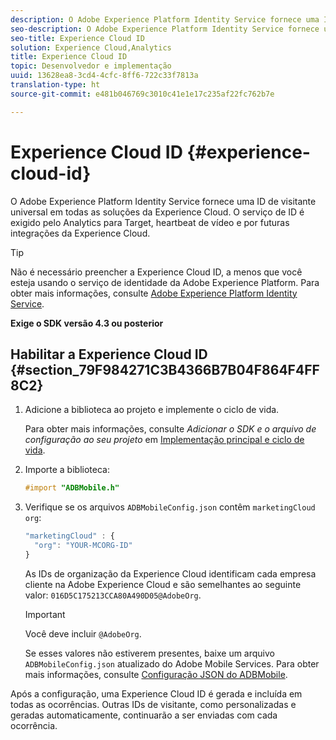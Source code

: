 ```yaml
---
description: O Adobe Experience Platform Identity Service fornece uma ID de visitante universal em todas as soluções da Experience Cloud. O serviço de ID é exigido pelo Analytics para Target, heartbeat de vídeo e por futuras integrações da Experience Cloud.
seo-description: O Adobe Experience Platform Identity Service fornece uma ID de visitante universal em todas as soluções da Experience Cloud. O serviço de ID é exigido pelo Analytics para Target, heartbeat de vídeo e por futuras integrações da Experience Cloud.
seo-title: Experience Cloud ID
solution: Experience Cloud,Analytics
title: Experience Cloud ID
topic: Desenvolvedor e implementação
uuid: 13628ea8-3cd4-4cfc-8ff6-722c33f7813a
translation-type: ht
source-git-commit: e481b046769c3010c41e1e17c235af22fc762b7e

---
```



# Experience Cloud ID {#experience-cloud-id}

O Adobe Experience Platform Identity Service fornece uma ID de visitante universal em todas as soluções da Experience Cloud. O serviço de ID é exigido pelo Analytics para Target, heartbeat de vídeo e por futuras integrações da Experience Cloud.

>[!TIP]
>
>Não é necessário preencher a Experience Cloud ID, a menos que você esteja usando o serviço de identidade da Adobe Experience Platform. Para obter mais informações, consulte [Adobe Experience Platform Identity Service](https://marketing.adobe.com/resources/help/pt_BR/mcvid/).

**Exige o SDK versão 4.3 ou posterior**

## Habilitar a Experience Cloud ID {#section_79F984271C3B4366B7B04F864F4FF8C2}

1. Adicione a biblioteca ao projeto e implemente o ciclo de vida.

   Para obter mais informações, consulte *Adicionar o SDK e o arquivo de configuração ao seu projeto* em [Implementação principal e ciclo de vida](/help/ios/getting-started/dev-qs.md).
1. Importe a biblioteca:

   ```objective-c
   #import "ADBMobile.h"
   ```

1. Verifique se os arquivos `ADBMobileConfig.json` contêm `marketingCloud` `org`:

   ```js
   "marketingCloud" : { 
     "org": "YOUR-MCORG-ID" 
   }
   ```

   As IDs de organização da Experience Cloud identificam cada empresa cliente na Adobe Experience Cloud e são semelhantes ao seguinte valor: `016D5C175213CCA80A490D05@AdobeOrg`.

   >[!IMPORTANT]
   >
   >Você deve incluir `@AdobeOrg`.

   Se esses valores não estiverem presentes, baixe um arquivo `ADBMobileConfig.json` atualizado do Adobe Mobile Services. Para obter mais informações, consulte [Configuração JSON do ADBMobile](/help/ios/getting-started/requirements.md).

Após a configuração, uma Experience Cloud ID é gerada e incluída em todas as ocorrências. Outras IDs de visitante, como personalizadas e geradas automaticamente, continuarão a ser enviadas com cada ocorrência.
